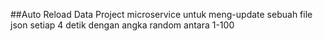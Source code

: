 ##Auto Reload Data Project
microservice untuk meng-update sebuah file json setiap 4 detik dengan angka random antara 1-100